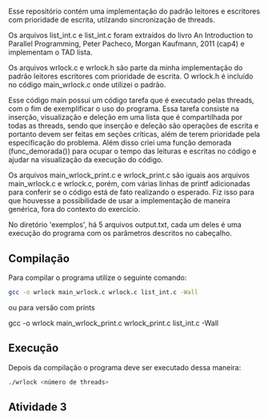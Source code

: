 #
Esse repositório contém uma implementação do padrão leitores e escritores com prioridade de escrita, utilzando sincronização de threads.

Os arquivos list_int.c e list_int.c foram extraídos do livro An Introduction to Parallel Programming, Peter Pacheco, Morgan Kaufmann, 2011 (cap4) e implementam o TAD lista.

Os arquivos wrlock.c e wrlock.h são parte da minha implementação do padrão leitores escritores com prioridade de escrita. 
O wrlock.h é incluído no código main_wrlock.c onde utilizei o padrão.

Esse código main possui um código tarefa que é executado pelas threads, com o fim de exemplificar o uso do programa.
Essa tarefa consiste na inserção, visualização e deleção em uma lista que é compartilhada por todas as threads, sendo que inserção e deleção são operações de escrita e portanto devem ser feitas em seções críticas, além de terem prioridade pela especificação do problema.
Além disso criei uma função demorada (func_demorada()) para ocupar o tempo das leituras e escritas no código e ajudar na visualização da execução do código.

Os arquivos main_wrlock_print.c e wrlock_print.c são iguais aos arquivos main_wrlock.c e wrlock.c, porém, com várias linhas de printf adicionadas para conferir se o código está de fato realizando o esperado. Fiz isso para que houvesse a possibilidade de usar a implementação de maneira genérica, fora do contexto do exercício.

No diretório 'exemplos', há 5 arquivos output.txt, cada um deles é uma execução do programa com os parâmetros descritos no cabeçalho.

## Compilação

Para compilar o programa utilize o seguinte comando:
```bash
gcc -o wrlock main_wrlock.c wrlock.c list_int.c -Wall
```
ou para versão com prints

gcc -o wrlock main_wrlock_print.c wrlock_print.c list_int.c -Wall
## Execução

Depois da compilação o programa deve ser executado dessa maneira:

```bash
./wrlock <número de threads>
```

## Atividade 3

